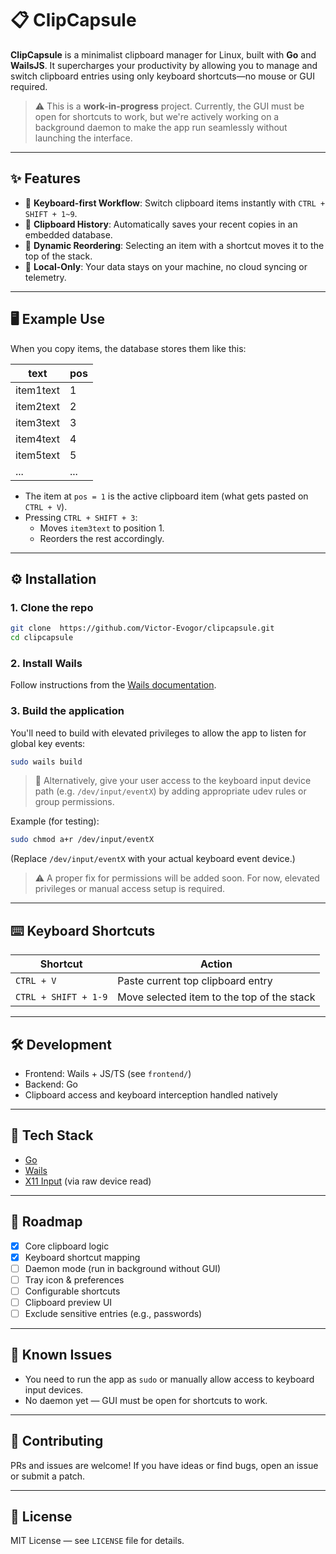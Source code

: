 # 📋 ClipCapsule

**ClipCapsule** is a minimalist clipboard manager for Linux, built with **Go** and **WailsJS**. It supercharges your productivity by allowing you to manage and switch clipboard entries using only keyboard shortcuts—no mouse or GUI required.

> ⚠️ This is a **work-in-progress** project. Currently, the GUI must be open for shortcuts to work, but we're actively working on a background daemon to make the app run seamlessly without launching the interface.

---

## ✨ Features

- 🚀 **Keyboard-first Workflow**: Switch clipboard items instantly with `CTRL + SHIFT + 1~9`.
- 📜 **Clipboard History**: Automatically saves your recent copies in an embedded database.
- 🔄 **Dynamic Reordering**: Selecting an item with a shortcut moves it to the top of the stack.
- 🔐 **Local-Only**: Your data stays on your machine, no cloud syncing or telemetry.

---

## 🖥️ Example Use

When you copy items, the database stores them like this:

| text       | pos |
|------------|-----|
| item1text  | 1   |
| item2text  | 2   |
| item3text  | 3   |
| item4text  | 4   |
| item5text  | 5   |
| ...        | ... |

- The item at `pos = 1` is the active clipboard item (what gets pasted on `CTRL + V`).
- Pressing `CTRL + SHIFT + 3`:
  - Moves `item3text` to position 1.
  - Reorders the rest accordingly.

---

## ⚙️ Installation

### 1. Clone the repo
```bash
git clone  https://github.com/Victor-Evogor/clipcapsule.git
cd clipcapsule
```

### 2. Install Wails

Follow instructions from the [Wails documentation](https://wails.io/docs/gettingstarted/installation).

### 3. Build the application

You'll need to build with elevated privileges to allow the app to listen for global key events:

```bash
sudo wails build
```

> 🛑 Alternatively, give your user access to the keyboard input device path (e.g. `/dev/input/eventX`) by adding appropriate udev rules or group permissions.

Example (for testing):
```bash
sudo chmod a+r /dev/input/eventX
```

(Replace `/dev/input/eventX` with your actual keyboard event device.)

> ⚠️ A proper fix for permissions will be added soon. For now, elevated privileges or manual access setup is required.

---

## ⌨️ Keyboard Shortcuts

| Shortcut             | Action                                      |
|----------------------|---------------------------------------------|
| `CTRL + V`           | Paste current top clipboard entry           |
| `CTRL + SHIFT + 1-9` | Move selected item to the top of the stack |

---

## 🛠️ Development

- Frontend: Wails + JS/TS (see `frontend/`)
- Backend: Go 
- Clipboard access and keyboard interception handled natively

---

## 🧱 Tech Stack

- [Go](https://golang.org/)
- [Wails](https://wails.io/)
- [X11 Input](https://wiki.archlinux.org/title/X_keyboard_extension) (via raw device read)

---

## 🚧 Roadmap

- [x] Core clipboard logic
- [x] Keyboard shortcut mapping
- [ ] Daemon mode (run in background without GUI)
- [ ] Tray icon & preferences
- [ ] Configurable shortcuts
- [ ] Clipboard preview UI
- [ ] Exclude sensitive entries (e.g., passwords)

---

## 🐞 Known Issues

- You need to run the app as `sudo` or manually allow access to keyboard input devices.
- No daemon yet — GUI must be open for shortcuts to work.

---

## 🙌 Contributing

PRs and issues are welcome! If you have ideas or find bugs, open an issue or submit a patch.

---

## 📄 License

MIT License — see `LICENSE` file for details.
